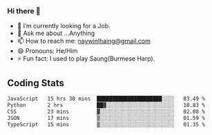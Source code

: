 ### Hi there 👋

- 🔭 I’m currently looking for a Job.
- 💬 Ask me about ...Anything
- 📫 How to reach me: naywinlhaing@gmail.com
- 😄 Pronouns: He/Him
- ⚡ Fun fact: I used to play Saung(Burmese Harp).


## Coding Stats
<!--START_SECTION:waka-->

```txt
JavaScript   15 hrs 30 mins  █████████████████████░░░░   83.49 %
Python       2 hrs           ██▓░░░░░░░░░░░░░░░░░░░░░░   10.83 %
CSS          23 mins         ▓░░░░░░░░░░░░░░░░░░░░░░░░   02.08 %
JSON         17 mins         ▒░░░░░░░░░░░░░░░░░░░░░░░░   01.59 %
TypeScript   15 mins         ▒░░░░░░░░░░░░░░░░░░░░░░░░   01.35 %
```

<!--END_SECTION:waka-->

